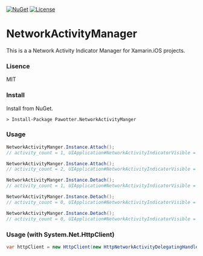 [![NuGet](https://img.shields.io/nuget/v/Mastodon.API.svg)](https://www.nuget.org/packages/Pawotter.NetworkActivityManager) [![License](https://img.shields.io/cocoapods/l/BadgeSwift.svg?style=flat)](/LICENSE)

NetworkActivityManager
===

This is a a Network Activity Indicator Manager for Xamarin.iOS projects.

### Lisence

MIT


### Install

Install from NuGet.

```
> Install-Package Pawotter.NetworkActivityManger
```


### Usage

```csharp
NetworkActivityManger.Instance.Attach();
// activity_count = 1, UIApplication#NetworkActivityIndicatorVisible = true

NetworkActivityManger.Instance.Attach();
// activity_count = 2, UIApplication#NetworkActivityIndicatorVisible = true

NetworkActivityManger.Instance.Detach();
// activity_count = 1, UIApplication#NetworkActivityIndicatorVisible = true

NetworkActivityManger.Instance.Detach();
// activity_count = 0, UIApplication#NetworkActivityIndicatorVisible = false

NetworkActivityManger.Instance.Detach();
// activity_count = 0, UIApplication#NetworkActivityIndicatorVisible = false
```


### Usage (with System.Net.HttpClient)

```csharp
var httpClient = new HttpClient(new HttpNetworkActivityDelegatingHandler());
```

